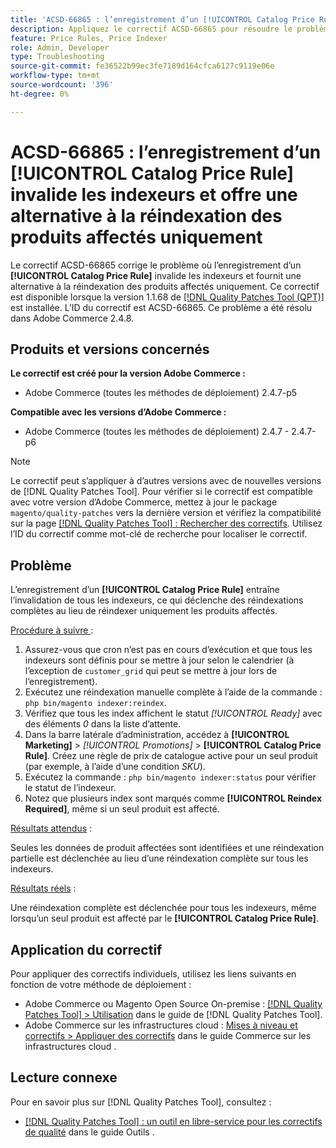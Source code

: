 ```yaml
---
title: 'ACSD-66865 : l’enregistrement d’un [!UICONTROL Catalog Price Rule] invalide les indexeurs et offre une alternative à la réindexation des produits affectés uniquement'
description: Appliquez le correctif ACSD-66865 pour résoudre le problème Adobe Commerce où  l’enregistrement d’un [!UICONTROL Catalog Price Rules] invalide les indexeurs et fournit une alternative à la réindexation uniquement des produits affectés.
feature: Price Rules, Price Indexer
role: Admin, Developer
type: Troubleshooting
source-git-commit: fe36522b99ec3fe7189d164cfca6127c9119e06e
workflow-type: tm+mt
source-wordcount: '396'
ht-degree: 0%

---
```



# ACSD-66865 : l’enregistrement d’un **[!UICONTROL Catalog Price Rule]** invalide les indexeurs et offre une alternative à la réindexation des produits affectés uniquement

Le correctif ACSD-66865 corrige le problème où l’enregistrement d’un **[!UICONTROL Catalog Price Rule]** invalide les indexeurs et fournit une alternative à la réindexation des produits affectés uniquement. Ce correctif est disponible lorsque la version 1.1.68 de [[!DNL Quality Patches Tool (QPT)]](/help/tools/quality-patches-tool/quality-patches-tool-to-self-serve-quality-patches.md) est installée. L’ID du correctif est ACSD-66865. Ce problème a été résolu dans Adobe Commerce 2.4.8.

## Produits et versions concernés

**Le correctif est créé pour la version Adobe Commerce :**

* Adobe Commerce (toutes les méthodes de déploiement) 2.4.7-p5

**Compatible avec les versions d’Adobe Commerce :**

* Adobe Commerce (toutes les méthodes de déploiement) 2.4.7 - 2.4.7-p6

>[!NOTE]
>
>Le correctif peut s’appliquer à d’autres versions avec de nouvelles versions de [!DNL Quality Patches Tool]. Pour vérifier si le correctif est compatible avec votre version d’Adobe Commerce, mettez à jour le package `magento/quality-patches` vers la dernière version et vérifiez la compatibilité sur la page [[!DNL Quality Patches Tool] : Rechercher des correctifs](https://experienceleague.adobe.com/tools/commerce-quality-patches/index.html). Utilisez l’ID du correctif comme mot-clé de recherche pour localiser le correctif.

## Problème

L’enregistrement d’un **[!UICONTROL Catalog Price Rule]** entraîne l’invalidation de tous les indexeurs, ce qui déclenche des réindexations complètes au lieu de réindexer uniquement les produits affectés.

<u>Procédure à suivre </u> :

1. Assurez-vous que cron n’est pas en cours d’exécution et que tous les indexeurs sont définis pour se mettre à jour selon le calendrier (à l’exception de `customer_grid` qui peut se mettre à jour lors de l’enregistrement).
2. Exécutez une réindexation manuelle complète à l’aide de la commande : `php bin/magento indexer:reindex`.
3. Vérifiez que tous les index affichent le statut *[!UICONTROL Ready]* avec des éléments *0* dans la liste d’attente.
4. Dans la barre latérale d’administration, accédez à **[!UICONTROL Marketing]** > *[!UICONTROL Promotions]* > **[!UICONTROL Catalog Price Rule]**. Créez une règle de prix de catalogue active pour un seul produit (par exemple, à l’aide d’une condition *SKU*).
5. Exécutez la commande : `php bin/magento indexer:status` pour vérifier le statut de l’indexeur.
6. Notez que plusieurs index sont marqués comme **[!UICONTROL Reindex Required]**, même si un seul produit est affecté.

<u>Résultats attendus</u> :

Seules les données de produit affectées sont identifiées et une réindexation partielle est déclenchée au lieu d’une réindexation complète sur tous les indexeurs.

<u>Résultats réels</u> :

Une réindexation complète est déclenchée pour tous les indexeurs, même lorsqu’un seul produit est affecté par le **[!UICONTROL Catalog Price Rule]**.

## Application du correctif

Pour appliquer des correctifs individuels, utilisez les liens suivants en fonction de votre méthode de déploiement :

* Adobe Commerce ou Magento Open Source On-premise : [[!DNL Quality Patches Tool] > Utilisation](/help/tools/quality-patches-tool/usage.md) dans le guide de [!DNL Quality Patches Tool].
* Adobe Commerce sur les infrastructures cloud : [Mises à niveau et correctifs > Appliquer des correctifs](https://experienceleague.adobe.com/docs/commerce-cloud-service/user-guide/develop/upgrade/apply-patches.html) dans le guide Commerce sur les infrastructures cloud .

## Lecture connexe

Pour en savoir plus sur [!DNL Quality Patches Tool], consultez :

* [[!DNL Quality Patches Tool] : un outil en libre-service pour les correctifs de qualité](/help/tools/quality-patches-tool/quality-patches-tool-to-self-serve-quality-patches.md) dans le guide Outils .
